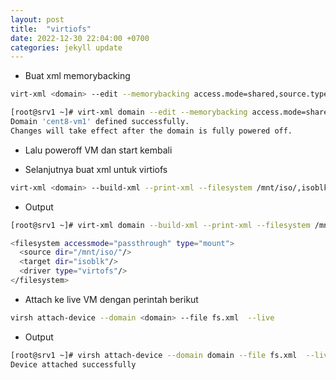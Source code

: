 ```yaml
---
layout: post
title:  "virtiofs"
date: 2022-12-30 22:04:00 +0700
categories: jekyll update
---
```



* Buat xml memorybacking
```sh
virt-xml <domain> --edit --memorybacking access.mode=shared,source.type=memfd
```
```sh
[root@srv1 ~]# virt-xml domain --edit --memorybacking access.mode=shared,source.type=memfd
Domain 'cent8-vm1' defined successfully.
Changes will take effect after the domain is fully powered off.
```
* Lalu poweroff VM dan start kembali

* Selanjutnya buat xml untuk virtiofs
```sh
virt-xml <domain> --build-xml --print-xml --filesystem /mnt/iso/,isoblk,driver.type=virtofs,accessmode=passthrough
```
* Output
```sh
[root@srv1 ~]# virt-xml domain --build-xml --print-xml --filesystem /mnt/iso/,isoblk,driver.type=virtofs,accessmode=passthrough
```
```sh
<filesystem accessmode="passthrough" type="mount">
  <source dir="/mnt/iso/"/>
  <target dir="isoblk"/>
  <driver type="virtofs"/>
</filesystem>
```

* Attach ke live VM dengan perintah berikut
```sh 
virsh attach-device --domain <domain> --file fs.xml  --live
```

* Output
```sh
[root@srv1 ~]# virsh attach-device --domain domain --file fs.xml  --live
Device attached successfully
```

